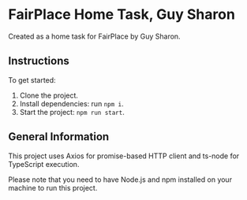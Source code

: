 # FairPlace Home Task, Guy Sharon

Created as a home task for FairPlace by Guy Sharon.

## Instructions

To get started:

1. Clone the project.
2. Install dependencies: run `npm i`.
3. Start the project: `npm run start`.

## General Information

This project uses Axios for promise-based HTTP client and ts-node for TypeScript execution.

Please note that you need to have Node.js and npm installed on your machine to run this project.